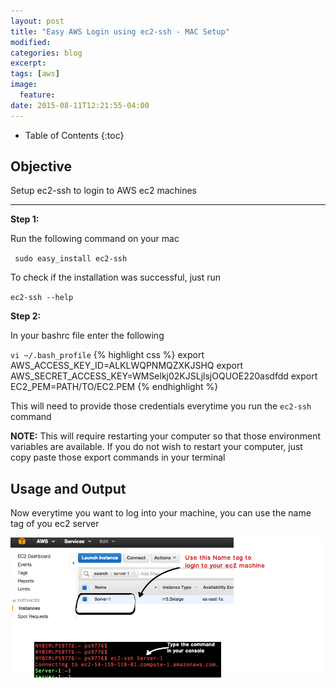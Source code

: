 ```yaml
---
layout: post
title: "Easy AWS Login using ec2-ssh - MAC Setup"
modified:
categories: blog
excerpt:
tags: [aws]
image:
  feature:
date: 2015-08-11T12:21:55-04:00
---
```

* Table of Contents
{:toc}

## Objective 
Setup ec2-ssh to login to AWS ec2 machines

--- 
 
**Step 1:** 

Run the following command on your mac
 
  <code> sudo easy_install ec2-ssh</code>

To check if the installation was successful, just run 

<code>ec2-ssh --help</code>

**Step 2:**

In your bashrc file enter the following

<code>vi ~/.bash_profile</code>
{% highlight css %}
export AWS_ACCESS_KEY_ID=ALKLWQPNMQZXKJSHQ
export AWS_SECRET_ACCESS_KEY=WMSelkj02KJSLjlsjOQUOE220asdfdd
export EC2_PEM=PATH/TO/EC2.PEM
{% endhighlight %}

This will  need to provide those credentials everytime you run the <code>ec2-ssh</code> command


**NOTE:** This will require restarting your computer so that those environment variables are available. If you do not wish to restart your computer, just copy paste those export commands in your terminal
    

      
## Usage and Output
Now everytime you want to log into your machine, you can use the name tag of you ec2 server

![](/images/this/aws/ec2-ssh.png)

 
 
 
 
 
